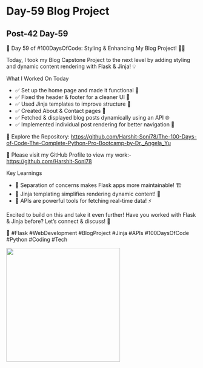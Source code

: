 # Day-59 Blog Project

## Post-42 Day-59

🚀 Day 59 of #100DaysOfCode: Styling & Enhancing My Blog Project! 🎨📝

Today, I took my Blog Capstone Project to the next level by adding styling and dynamic content rendering with Flask & Jinja! 💡

What I Worked On Today

- ✅ Set up the home page and made it functional 🏡
- ✅ Fixed the header & footer for a cleaner UI 🔧
- ✅ Used Jinja templates to improve structure 📜
- ✅ Created About & Contact pages 📄
- ✅ Fetched & displayed blog posts dynamically using an API 🌐
- ✅ Implemented individual post rendering for better navigation 🔗

🔗 Explore the Repository: <https://github.com/Harshit-Soni78/The-100-Days-of-Code-The-Complete-Python-Pro-Bootcamp-by-Dr._Angela_Yu>

📂 Please visit my GitHub Profile to view my work:- <https://github.com/Harshit-Soni78>

Key Learnings

- 🔹 Separation of concerns makes Flask apps more maintainable! 🏗️
- 🔹 Jinja templating simplifies rendering dynamic content! 🔄
- 🔹 APIs are powerful tools for fetching real-time data! ⚡

Excited to build on this and take it even further! Have you worked with Flask & Jinja before? Let’s connect & discuss! 🚀

🚀 #Flask #WebDevelopment #BlogProject #Jinja #APIs #100DaysOfCode #Python #Coding #Tech

<img height=300px src="Post Pics/Post-42 Day-59/day59.gif">
